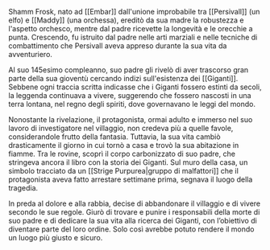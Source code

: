 Shamm Frosk, nato ad [[Embar]] dall'unione improbabile tra [[Persivall]] (un elfo) e [[Maddy]] (una orchessa), ereditò da sua madre la robustezza e l'aspetto orchesco, mentre dal padre ricevette la longevità e le orecchie a punta. Crescendo, fu istruito dal padre nelle arti marziali e nelle tecniche di combattimento che Persivall aveva appreso durante la sua vita da avventuriero.

Al suo 145esimo compleanno, suo padre gli rivelò di aver trascorso gran parte della sua gioventù cercando indizi sull'esistenza dei [[Giganti]]. Sebbene ogni traccia scritta indicasse che i Giganti fossero estinti da secoli, la leggenda continuava a vivere, suggerendo che fossero nascosti in una terra lontana, nel regno degli spiriti, dove governavano le leggi del mondo.

Nonostante la rivelazione, il protagonista, ormai adulto e immerso nel suo lavoro di investigatore nel villaggio, non credeva più a quelle favole, considerandole frutto della fantasia. Tuttavia, la sua vita cambiò drasticamente il giorno in cui tornò a casa e trovò la sua abitazione in fiamme. Tra le rovine, scoprì il corpo carbonizzato di suo padre, che stringeva ancora il libro con la storia dei Giganti. Sul muro della casa, un simbolo tracciato da un [[Strige Purpurea|gruppo di malfattori]] che il protagonista aveva fatto arrestare settimane prima, segnava il luogo della tragedia.

In preda al dolore e alla rabbia, decise di abbandonare il villaggio e di vivere secondo le sue regole. Giurò di trovare e punire i responsabili della morte di suo padre e di dedicare la sua vita alla ricerca dei Giganti, con l’obiettivo di diventare parte del loro ordine. Solo così avrebbe potuto rendere il mondo un luogo più giusto e sicuro.
